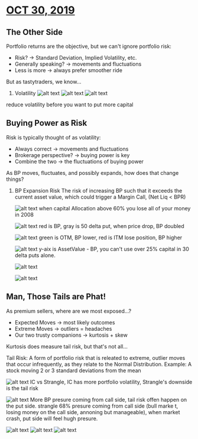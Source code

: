 # [OCT 30, 2019](https://www.tastytrade.com/tt/shows/from-theory-to-practice/episodes/portfolio-tactics-building-blocks-portfolio-risk-part-one-10-30-2019)

## The Other Side
 Portfolio returns are the objective, but we can't ignore portfolio risk:
   * Risk? -> Standard Deviation, Implied Volatility, etc.
   * Generally speaking? -> movements and fluctuations
   * Less is more -> always prefer smoother ride

 But as tastytraders, we know...
 1. Volatility
  ![alt text](./img/07.1.png "spy")
  ![alt text](./img/07.2.png "spy")
  ![alt text](./img/07.3.png "spy")

  reduce volatility before you want to put more capital
## Buying Power as Risk
 Risk is typically thought of as volatility:
   * Always correct -> movements and fluctuations
   * Brokerage perspective? -> buying power is key
   * Combine the two -> the fluctuations of buying power
 
 As BP moves, fluctuates, and possibly expands, how does that change things?
 1. BP Expansion Risk
    The risk of increasing BP such that it exceeds the current asset value, which could trigger a Margin Call, (Net Liq < BPR) 
    
    ![alt text](./img/07.b.1.png "spy")
    when capital Allocation above 60% you lose all of your money in 2008 

    ![alt text](./img/07.b.2.png "spy")
    red is BP, gray is 50 delta put, when price drop, BP doubled
    
    ![alt text](./img/07.b.3.png "spy")
    green is OTM, BP lower, red is ITM lose position, BP higher

    ![alt text](./img/07.b.4.png "spy")
    y-aix is AssetValue - BP, you can't use over 25% capital in 30 delta puts alone.

    ![alt text](./img/07.b.5.png "spy")

    ![alt text](./img/07.b.6.png "spy")
## Man, Those Tails are Phat!
 As premium sellers, where are we most exposed...?
  * Expected Moves -> most likely outcomes
  * Extreme Moves -> outliers = headaches
  * Our two trusty companions -> kurtosis + skew

  Kurtosis does measure tail risk, but that's not all...

  Tail Risk: A form of portfolio risk that is releated to extreme, outlier moves that occur infrequently, as they relate to the Normal Distribution. Example: A stock moving 2 or 3 standard deviations from the mean

  ![alt text](./img/07.c.1.png "spy")
  IC vs Strangle, IC has more portfolio volatility, Strangle's downside is the tail risk

  ![alt text](./img/07.c.2.png "spy")
  More BP presure coming from call side, tail risk offen happen on the put side. strangle 68% presure coming from call side (bull marke t, losing money on the call side, annoning but manageable), when market crash, put side will feel hugh presure.

  ![alt text](./img/07.c.3.png "spy")
  ![alt text](./img/07.c.4.png "spy")
  ![alt text](./img/07.c.5.png "spy")
